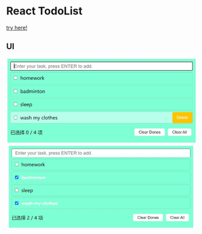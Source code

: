 # React TodoList

[try here!](http://playerz.plus/todolist/build/index.html)

## UI

<img src="./assets/todo-app.JPG" />

<img src="./assets/checked.JPG" />
